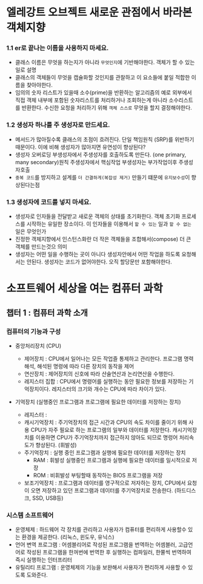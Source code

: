 # 엘레강트 오브젝트 새로운 관점에서 바라본 객체지향

### 1.1 er로 끝나는 이름을 사용하지 마세요.
 - 클래스 이름은 무엇을 하는지가 아니라 `무엇인지`에 기반해야한다. 객체가 할 수 있는일로 설명
 - 클래스의 객체들이 무엇을 캡슐화할 것인지를 관찰하고 이 요소들에 붙일 적합한 이름을 찾아야한다.
 - 임의의 숫자 리스트가 있을때 소수(prime)을 반환하는 알고리즘의 예로  외부에서 직접 객체 내부에 포함된 숫자리스트를 처리하거나 조회하는게 아니라 
   소수리스트를 반환한다. 수신한 요청을 처리하기 위해 `객체 스스로` 무엇을 할지 결정해야한다.


### 1.2 생성자 하나를 주 생성자로 만드세요.
 - 메서드가 많아질수록 클래스의 초점이 흐려진다. 단일 책임원칙 (SRP)를 위반하기 때문이다. 이에 비해 생성자가 많아지면 유연성이 향상된다?
 - 생성자 오버로딩 부생성자에서 주생성자를 호출하도록 만든다. (one primary, many secondary)원칙 주생성자에서 핵심작업 부생성자는 부가작업이후 주생성자호출
 - `중복 코드`를 방지하고 설계를 `더 간결하게(복잡성 제거)` 만들기 떄문에 `유지보수성`이 향상된다는점

### 1.3 생성자에 코드를 넣지 마세요.
 - 생성자로 인자들을 전달받고 새로운 객체의 상태를 초기화한다. 객체 초기화 프로세스를 시작하는 유일한 장소이다.
이 인자들을 이용해서 `할 수 있는` 일과 `할 수 없는` 일은 무엇인가
 - 진정한 객체지향에서 인스턴스화란 더 작은 객체들을 조합해서(compose) 더 큰 객체를 만드는것으 의미
 - 생성자는 어떤 일을 수행하는 곳이 아니다 생성자안에서 어떤 작업을 하도록 요청해서는 안된다. 생성자는 코드가 없어야한다. 오직 할당문만 포함해야한다.

# 소프트웨어 세상을 여는 컴퓨터 과학
## 챕터 1 : 컴퓨터 과학 소개
 ### 컴퓨터의 기능과 구성
 - 중앙처리장치 (CPU)
    - 제어장치 : CPU에서 일어나는 모든 작업즐 통제하고 관리한다. 프로그램 명력해석, 해석된 명령에 따라 다른 장치의 동작을 제어
    - 연산장치 : 제어장치의 신호에 따라 산술연산과 논리연산을 수행한다.
    - 레지스터 집합 : CPU에서 명령어를 실행하는 동안 필요한 정보를 저장하는 기억장치이다. 레지스터의 크기와 개수는 CPU에 따라 차이가 있다.

 - 기억장치 (실행중인 프로그램과 프로그램에 필요한 데이터를 저장하는 장치)
   - 레지스터 : 
   - 캐시기억장치 : 주기억장치의 접근 시간과 CPU의 속도 차이를 줄이기 위해 사용 CPU가 자주 필요로 하는 프로그램의 일부와 데이터를 저장한다.
                 캐시기억장치를 이용하면 CPU가 주기억장치까지 접근하지 않아도 되므로 명렁어 처리속도가 향상된다. (휘발성)
   - 주기억장치 : 실행 중인 프로그램과 실행에 필요한 데이터를 저장하는 장치 
     - RAM : 휘발성 실행중인 프로그램과 실행에 필요한 데이터를 일시적으로 저장 
     - ROM : 비휘발성 부팅할때 동작하는 BIOS 프로그램을 저장
   - 보조기억장치 : 프로그램과 데이터를 영구적으로 저자하는 장치, CPU에서 요청이 오면 저장하고 있던 프로그램과 데이터를 주기억장치로 전송한다. (하드디스크, SSD, USB등)

### 시스템 소프트웨어
 - 운영체제 : 하드웨어 각 장치를 관리하고 사용자가 컴퓨터를 편리하게 사용할수 있는 환경을 제공한다. (리눅스, 윈도우, 유닉스)
 - 언어 변역 프로그램 : 어셈블리어로 작성된 프로그램을 번역하는 어셈블러, 고급언어로 작성된 프로그램을 한꺼번에 번역한 후 실행하는 컴파일러, 한쭐씩 번역하여 즉시 실행하는 인터프리터
 - 유틸리티 프로그램 : 운영체제의 기능을 보완해서 사용자가 편리하게 사용할 수 있도록 도와준다.
